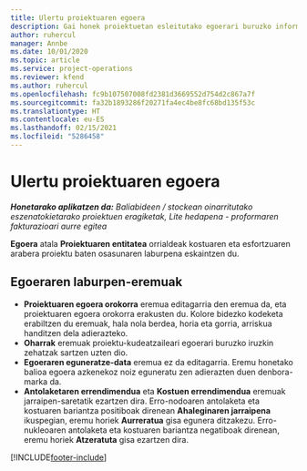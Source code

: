 ```yaml
---
title: Ulertu proiektuaren egoera
description: Gai honek proiektuetan esleitutako egoerari buruzko informazioa eskaintzen du Dynamics 365 Project Operations-en.
author: ruhercul
manager: Annbe
ms.date: 10/01/2020
ms.topic: article
ms.service: project-operations
ms.reviewer: kfend
ms.author: ruhercul
ms.openlocfilehash: fc9b107507008fd2381d3669552d754d2c867a7f
ms.sourcegitcommit: fa32b1893286f20271fa4ec4be8fc68bd135f53c
ms.translationtype: HT
ms.contentlocale: eu-ES
ms.lasthandoff: 02/15/2021
ms.locfileid: "5286458"
---
```

# <a name="understand-project-status"></a>Ulertu proiektuaren egoera

_**Honetarako aplikatzen da:** Baliabideen / stockean oinarritutako eszenatokietarako proiektuen eragiketak, Lite hedapena - proformaren fakturazioari aurre egitea_


**Egoera** atala **Proiektuaren entitatea** orrialdeak kostuaren eta esfortzuaren arabera proiektu baten osasunaren laburpena eskaintzen du.


## <a name="status-summary-fields"></a>Egoeraren laburpen-eremuak

- **Proiektuaren egoera orokorra** eremua editagarria den eremua da, eta proiektuaren egoera orokorra erakusten du. Kolore bidezko kodeketa erabiltzen du eremuak, hala nola berdea, horia eta gorria, arriskua handitzen dela adierazteko. 
- **Oharrak** eremuak proiektu-kudeatzaileari egoerari buruzko iruzkin zehatzak sartzen uzten dio. 
- **Egoeraren eguneratze-data** eremua ez da editagarria. Eremu honetako balioa egoera azkenekoz noiz eguneratu zen adierazten duen denbora-marka da.
- **Antolaketaren errendimendua** eta **Kostuen errendimendua** eremuak jarraipen-saretatik ezartzen dira. Erro-nodoaren antolaketa eta kostuaren bariantza positiboak direnean **Ahaleginaren jarraipena** ikuspegian, eremu horiek **Aurreratua** gisa egunera ditzakezu. Erro-nukleoaren antolaketa eta kostuaren bariantza negatiboak direnean, eremu horiek **Atzeratuta** gisa ezartzen dira.


[!INCLUDE[footer-include](../includes/footer-banner.md)]